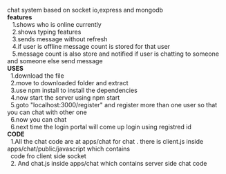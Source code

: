 chat system based on socket io,express and mongodb<br>
<b>features </b><br>
   &nbsp;&nbsp; 1.shows who is online currently<br>
   &nbsp;&nbsp; 2.shows typing features<br>
   &nbsp;&nbsp;	3.sends message without refresh<br>
   &nbsp;&nbsp; 4.if user is offline message count is stored for that user <br>
   &nbsp;&nbsp; 5.message count is also store and notified if user is chatting to someone and someone else send message<br>
<b>USES</b><br>
  &nbsp;&nbsp;1.download the file<br>
  &nbsp;&nbsp;2.move to downloaded folder and extract<br>
  &nbsp;&nbsp;3.use npm install to install the dependencies<br>
  &nbsp;&nbsp;4.now start the server using npm start<br>
  &nbsp;&nbsp;5.goto "localhost:3000/register" and  register more than one user so that you can chat with other one  <br>
  &nbsp;&nbsp;6.now you can chat<br>
  &nbsp;&nbsp;6.next time the login portal will come up login using registred id<br>
<b>CODE</b><br>
  &nbsp;&nbsp;1.All the chat code are at apps/chat for chat . there is client.js inside apps/chat/public/javascript which contains<br>
  &nbsp;&nbsp;code fro client side socket<br>
  &nbsp;&nbsp;2. And chat.js inside apps/chat which contains server side chat code
  
